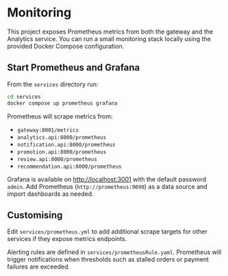 # Monitoring

This project exposes Prometheus metrics from both the gateway and the Analytics service. You can run a small monitoring stack locally using the provided Docker Compose configuration.

## Start Prometheus and Grafana

From the `services` directory run:

```bash
cd services
docker compose up prometheus grafana
```

Prometheus will scrape metrics from:

- `gateway:8001/metrics`
- `analytics.api:8000/prometheus`
- `notification.api:8000/prometheus`
- `promotion.api:8000/prometheus`
- `review.api:8000/prometheus`
- `recommendation.api:8000/prometheus`

Grafana is available on [http://localhost:3001](http://localhost:3001) with the default password `admin`. Add Prometheus (`http://prometheus:9090`) as a data source and import dashboards as needed.

## Customising

Edit `services/prometheus.yml` to add additional scrape targets for other services if they expose metrics endpoints.

Alerting rules are defined in `services/prometheusRule.yaml`. Prometheus will trigger
notifications when thresholds such as stalled orders or payment failures are exceeded.
